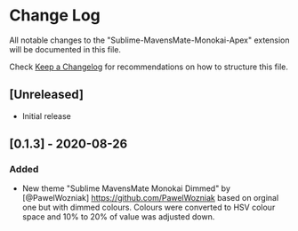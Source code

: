 # Change Log

All notable changes to the "Sublime-MavensMate-Monokai-Apex" extension will be documented in this file.

Check [Keep a Changelog](http://keepachangelog.com/) for recommendations on how to structure this file.

## [Unreleased]

- Initial release

## [0.1.3] - 2020-08-26
### Added
- New theme "Sublime MavensMate Monokai Dimmed" by [@PawelWozniak] https://github.com/PawelWozniak based on orginal one but with dimmed colours. Colours were converted to HSV colour space and 10% to 20% of value was adjusted down.
